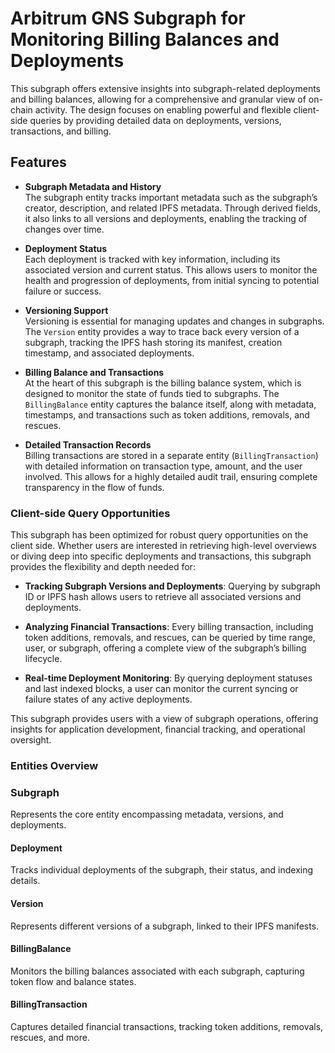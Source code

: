 # Arbitrum GNS Subgraph for Monitoring Billing Balances and Deployments

This subgraph offers extensive insights into subgraph-related deployments and billing balances, allowing for a comprehensive and granular view of on-chain activity. The design focuses on enabling powerful and flexible client-side queries by providing detailed data on deployments, versions, transactions, and billing.

## Features

- **Subgraph Metadata and History**  
  The subgraph entity tracks important metadata such as the subgraph’s creator, description, and related IPFS metadata. Through derived fields, it also links to all versions and deployments, enabling the tracking of changes over time.

- **Deployment Status**  
  Each deployment is tracked with key information, including its associated version and current status. This allows users to monitor the health and progression of deployments, from initial syncing to potential failure or success.

- **Versioning Support**  
  Versioning is essential for managing updates and changes in subgraphs. The `Version` entity provides a way to trace back every version of a subgraph, tracking the IPFS hash storing its manifest, creation timestamp, and associated deployments.

- **Billing Balance and Transactions**  
  At the heart of this subgraph is the billing balance system, which is designed to monitor the state of funds tied to subgraphs. The `BillingBalance` entity captures the balance itself, along with metadata, timestamps, and transactions such as token additions, removals, and rescues.

- **Detailed Transaction Records**  
  Billing transactions are stored in a separate entity (`BillingTransaction`) with detailed information on transaction type, amount, and the user involved. This allows for a highly detailed audit trail, ensuring complete transparency in the flow of funds.

### Client-side Query Opportunities

This subgraph has been optimized for robust query opportunities on the client side. Whether users are interested in retrieving high-level overviews or diving deep into specific deployments and transactions, this subgraph provides the flexibility and depth needed for:

- **Tracking Subgraph Versions and Deployments**: Querying by subgraph ID or IPFS hash allows users to retrieve all associated versions and deployments.
- **Analyzing Financial Transactions**: Every billing transaction, including token additions, removals, and rescues, can be queried by time range, user, or subgraph, offering a complete view of the subgraph’s billing lifecycle.

- **Real-time Deployment Monitoring**: By querying deployment statuses and last indexed blocks, a user can monitor the current syncing or failure states of any active deployments.

This subgraph provides users with a view of subgraph operations, offering insights for application development, financial tracking, and operational oversight.

### Entities Overview

### Subgraph

Represents the core entity encompassing metadata, versions, and deployments.

#### Deployment

Tracks individual deployments of the subgraph, their status, and indexing details.

#### Version

Represents different versions of a subgraph, linked to their IPFS manifests.

#### BillingBalance

Monitors the billing balances associated with each subgraph, capturing token flow and balance states.

#### BillingTransaction

Captures detailed financial transactions, tracking token additions, removals, rescues, and more.
